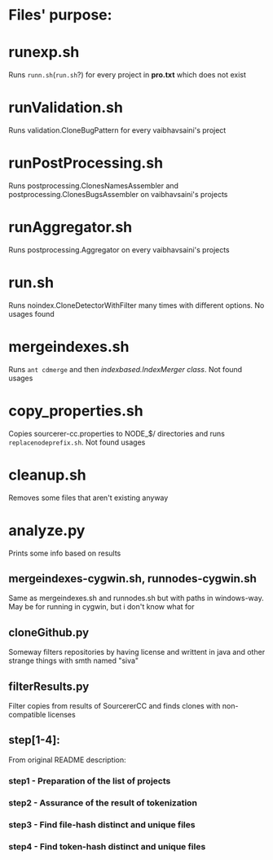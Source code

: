 # Files' purpose:

# runexp.sh

Runs `runn.sh`(`run.sh`?) for every project in **pro.txt** which does not exist

# runValidation.sh

Runs validation.CloneBugPattern for every vaibhavsaini's project

# runPostProcessing.sh

Runs postprocessing.ClonesNamesAssembler and postprocessing.ClonesBugsAssembler on vaibhavsaini's projects

# runAggregator.sh

Runs postprocessing.Aggregator on every vaibhavsaini's projects

# run.sh

Runs noindex.CloneDetectorWithFilter many times with different options. No usages found

# mergeindexes.sh

Runs `ant cdmerge` and then *indexbased.IndexMerger class*. Not found usages

# copy\_properties.sh

Copies sourcerer-cc.properties to NODE\_$/ directories and runs `replacenodeprefix.sh`. Not found usages

# cleanup.sh

Removes some files that aren't existing anyway

# analyze.py

Prints some info based on results

## mergeindexes-cygwin.sh, runnodes-cygwin.sh

Same as mergeindexes.sh and runnodes.sh but with paths in windows-way. May be for running in cygwin, but i don't know what for

## cloneGithub.py

Someway filters repositories by having license and writtent in java and other strange things with smth named "siva"

## filterResults.py

Filter copies from results of SourcererCC and finds clones with non-compatible licenses

## step[1-4]:

From original README description:

### step1 - Preparation of the list of projects
### step2 - Assurance of the result of tokenization
### step3 - Find file-hash distinct and unique files
### step4 - Find token-hash distinct and unique files
